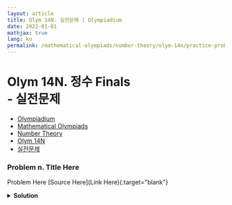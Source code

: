```yaml
---
layout: article
title: Olym 14N. 실전문제 | Olympiadium
date: 2022-01-01
mathjax: true
lang: ko
permalink: /mathematical-olympiads/number-theory/olym-14n/practice-problems/
---
```

# Olym 14N. 정수 Finals <br> <ssup> - 실전문제</ssup>

<ul class="breadcrumb">
	<li><a href="{{ site.url }}">Olympiadium</a></li> 
	<li><a href="{{ site.url }}mathematical-olympiads/">Mathematical Olympiads</a></li> 
	<li><a href="{{ site.url }}mathematical-olympiads/number-theory/">Number Theory</a></li> 
	<li><a href="{{ site.url }}mathematical-olympiads/number-theory/olym-14n/">Olym 14N</a></li> 
	<li><a href="{{ site.url }}mathematical-olympiads/number-theory/olym-14n/practice-problems/">실전문제</a></li>
</ul>

### Problem n. Title Here
<blueboard> Problem Here </blueboard>
[Source Here](Link Here){:target="blank"}
<pinkborder><details>
<summary><b>Solution</b></summary>
Solution Here. 
</details></pinkborder>
